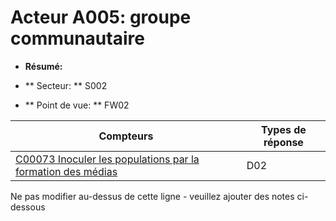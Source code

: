# Acteur A005: groupe communautaire

* **Résumé:**

* ** Secteur: ** S002

* ** Point de vue: ** FW02


|Compteurs |Types de réponse |
| -------- | -------------- |
| [C00073 Inoculer les populations par la formation des médias](../../generated_pages/counters/C00073.md) | D02 |


Ne pas modifier au-dessus de cette ligne - veuillez ajouter des notes ci-dessous